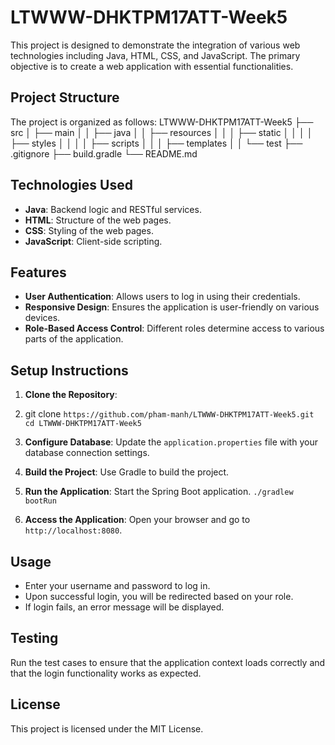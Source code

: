 # LTWWW-DHKTPM17ATT-Week5

This project is designed to demonstrate the integration of various web technologies including Java, HTML, CSS, and JavaScript. The primary objective is to create a web application with essential functionalities.

## Project Structure

The project is organized as follows:
LTWWW-DHKTPM17ATT-Week5
├── src
│ ├── main
│ │ ├── java
│ │ ├── resources
│ │ │ ├── static
│ │ │ │ ├── styles
│ │ │ │ ├── scripts
│ │ │ ├── templates
│ │ └── test
├── .gitignore
├── build.gradle
└── README.md

## Technologies Used

- **Java**: Backend logic and RESTful services.
- **HTML**: Structure of the web pages.
- **CSS**: Styling of the web pages.
- **JavaScript**: Client-side scripting.

## Features

- **User Authentication**: Allows users to log in using their credentials.
- **Responsive Design**: Ensures the application is user-friendly on various devices.
- **Role-Based Access Control**: Different roles determine access to various parts of the application.

## Setup Instructions

1. **Clone the Repository**:
2. git clone `https://github.com/pham-manh/LTWWW-DHKTPM17ATT-Week5.git
cd LTWWW-DHKTPM17ATT-Week5`

2. **Configure Database**: Update the `application.properties` file with your database connection settings.

3. **Build the Project**: Use Gradle to build the project.
4. **Run the Application**:  Start the Spring Boot application.
`./gradlew bootRun`
5. **Access the Application**: Open your browser and go to `http://localhost:8080`.

## Usage

- Enter your username and password to log in.
- Upon successful login, you will be redirected based on your role.
- If login fails, an error message will be displayed.

## Testing

Run the test cases to ensure that the application context loads correctly and that the login functionality works as expected.

## License

This project is licensed under the MIT License.
